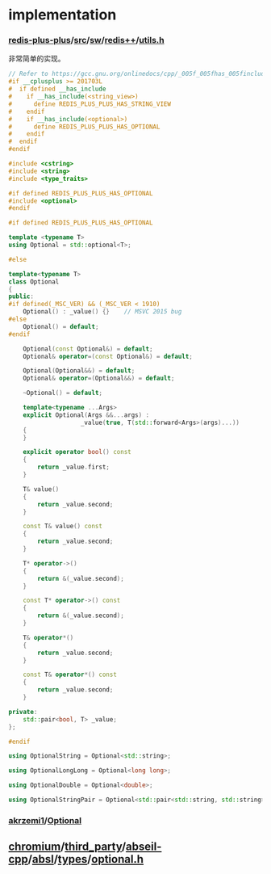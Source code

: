 # implementation

### [redis-plus-plus](https://github.com/sewenew/redis-plus-plus)/[src](https://github.com/sewenew/redis-plus-plus/tree/master/src)/[sw](https://github.com/sewenew/redis-plus-plus/tree/master/src/sw)/[redis++](https://github.com/sewenew/redis-plus-plus/tree/master/src/sw/redis%2B%2B)/[utils.h](https://github.com/sewenew/redis-plus-plus/blob/master/src/sw/redis%2B%2B/utils.h)

非常简单的实现。

```C++
// Refer to https://gcc.gnu.org/onlinedocs/cpp/_005f_005fhas_005finclude.html
#if __cplusplus >= 201703L
#  if defined __has_include
#    if __has_include(<string_view>)
#      define REDIS_PLUS_PLUS_HAS_STRING_VIEW
#    endif
#    if __has_include(<optional>)
#      define REDIS_PLUS_PLUS_HAS_OPTIONAL
#    endif
#  endif
#endif

#include <cstring>
#include <string>
#include <type_traits>

#if defined REDIS_PLUS_PLUS_HAS_OPTIONAL
#include <optional>
#endif

#if defined REDIS_PLUS_PLUS_HAS_OPTIONAL

template <typename T>
using Optional = std::optional<T>;

#else

template<typename T>
class Optional
{
public:
#if defined(_MSC_VER) && (_MSC_VER < 1910)
    Optional() : _value() {}    // MSVC 2015 bug
#else
	Optional() = default;
#endif

	Optional(const Optional&) = default;
	Optional& operator=(const Optional&) = default;

	Optional(Optional&&) = default;
	Optional& operator=(Optional&&) = default;

	~Optional() = default;

	template<typename ...Args>
	explicit Optional(Args &&...args) :
					_value(true, T(std::forward<Args>(args)...))
	{
	}

	explicit operator bool() const
	{
		return _value.first;
	}

	T& value()
	{
		return _value.second;
	}

	const T& value() const
	{
		return _value.second;
	}

	T* operator->()
	{
		return &(_value.second);
	}

	const T* operator->() const
	{
		return &(_value.second);
	}

	T& operator*()
	{
		return _value.second;
	}

	const T& operator*() const
	{
		return _value.second;
	}

private:
	std::pair<bool, T> _value;
};

#endif

using OptionalString = Optional<std::string>;

using OptionalLongLong = Optional<long long>;

using OptionalDouble = Optional<double>;

using OptionalStringPair = Optional<std::pair<std::string, std::string>>;

```



### [akrzemi1](https://github.com/akrzemi1)/[Optional](https://github.com/akrzemi1/Optional)



## [chromium](https://github.com/chromium/chromium)/[third_party](https://github.com/chromium/chromium/tree/main/third_party)/[abseil-cpp](https://github.com/chromium/chromium/tree/main/third_party/abseil-cpp)/[absl](https://github.com/chromium/chromium/tree/main/third_party/abseil-cpp/absl)/[types](https://github.com/chromium/chromium/tree/main/third_party/abseil-cpp/absl/types)/[**optional.h**](https://github.com/chromium/chromium/blob/main/third_party/abseil-cpp/absl/types/optional.h)